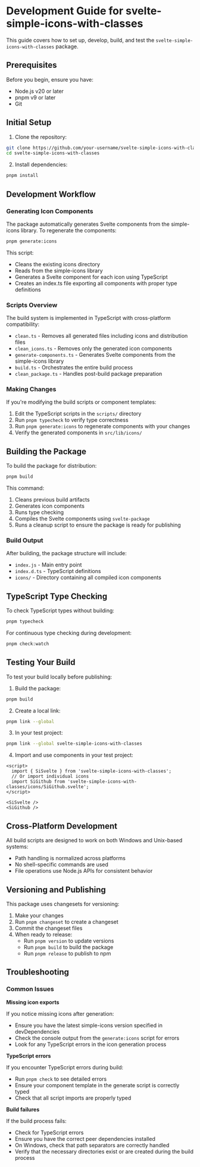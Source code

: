 # Development Guide for svelte-simple-icons-with-classes

This guide covers how to set up, develop, build, and test the `svelte-simple-icons-with-classes` package.

## Prerequisites

Before you begin, ensure you have:

- Node.js v20 or later
- pnpm v9 or later
- Git

## Initial Setup

1. Clone the repository:

```bash
git clone https://github.com/your-username/svelte-simple-icons-with-classes.git
cd svelte-simple-icons-with-classes
```

2. Install dependencies:

```bash
pnpm install
```

## Development Workflow

### Generating Icon Components

The package automatically generates Svelte components from the simple-icons library. To regenerate the components:

```bash
pnpm generate:icons
```

This script:
- Cleans the existing icons directory
- Reads from the simple-icons library
- Generates a Svelte component for each icon using TypeScript
- Creates an index.ts file exporting all components with proper type definitions

### Scripts Overview

The build system is implemented in TypeScript with cross-platform compatibility:

- `clean.ts` - Removes all generated files including icons and distribution files
- `clean_icons.ts` - Removes only the generated icon components
- `generate-components.ts` - Generates Svelte components from the simple-icons library
- `build.ts` - Orchestrates the entire build process
- `clean_package.ts` - Handles post-build package preparation

### Making Changes

If you're modifying the build scripts or component templates:

1. Edit the TypeScript scripts in the `scripts/` directory
2. Run `pnpm typecheck` to verify type correctness
3. Run `pnpm generate:icons` to regenerate components with your changes
4. Verify the generated components in `src/lib/icons/`

## Building the Package

To build the package for distribution:

```bash
pnpm build
```

This command:
1. Cleans previous build artifacts
2. Generates icon components
3. Runs type checking
4. Compiles the Svelte components using `svelte-package`
5. Runs a cleanup script to ensure the package is ready for publishing

### Build Output

After building, the package structure will include:

- `index.js` - Main entry point
- `index.d.ts` - TypeScript definitions
- `icons/` - Directory containing all compiled icon components

## TypeScript Type Checking

To check TypeScript types without building:

```bash
pnpm typecheck
```

For continuous type checking during development:

```bash
pnpm check:watch
```

## Testing Your Build

To test your build locally before publishing:

1. Build the package:

```bash
pnpm build
```

2. Create a local link:

```bash
pnpm link --global
```

3. In your test project:

```bash
pnpm link --global svelte-simple-icons-with-classes
```

4. Import and use components in your test project:

```svelte
<script>
  import { SiSvelte } from 'svelte-simple-icons-with-classes';
  // Or import individual icons
  import SiGithub from 'svelte-simple-icons-with-classes/icons/SiGithub.svelte';
</script>

<SiSvelte />
<SiGithub />
```

## Cross-Platform Development

All build scripts are designed to work on both Windows and Unix-based systems:

- Path handling is normalized across platforms
- No shell-specific commands are used
- File operations use Node.js APIs for consistent behavior

## Versioning and Publishing

This package uses changesets for versioning:

1. Make your changes
2. Run `pnpm changeset` to create a changeset
3. Commit the changeset files
4. When ready to release:
   - Run `pnpm version` to update versions
   - Run `pnpm build` to build the package
   - Run `pnpm release` to publish to npm

## Troubleshooting

### Common Issues

**Missing icon exports**

If you notice missing icons after generation:
- Ensure you have the latest simple-icons version specified in devDependencies
- Check the console output from the `generate:icons` script for errors
- Look for any TypeScript errors in the icon generation process

**TypeScript errors**

If you encounter TypeScript errors during build:
- Run `pnpm check` to see detailed errors
- Ensure your component template in the generate script is correctly typed
- Check that all script imports are properly typed

**Build failures**

If the build process fails:
- Check for TypeScript errors
- Ensure you have the correct peer dependencies installed
- On Windows, check that path separators are correctly handled
- Verify that the necessary directories exist or are created during the build process